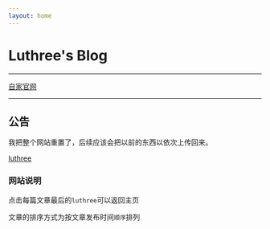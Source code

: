 ```yaml
---
layout: home
---
```


# Luthree's Blog

------

[自家官网](http://www.luthree.tk/zjxp)

---------

## 公告

我把整个网站重置了，后续应该会把以前的东西以依次上传回来。

[luthree](http://luthree.tk)

### 网站说明

点击每篇文章最后的`luthree`可以返回主页

文章的排序方式为按文章发布时间`顺序`排列
